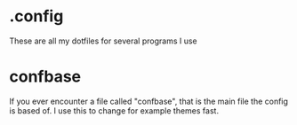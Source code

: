 # .config
These are all my dotfiles for several programs I use

# confbase
If you ever encounter a file called "confbase", that is the main file the config is based of. I use this to change for example themes fast.
